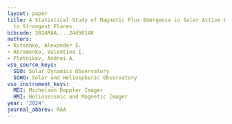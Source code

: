 ```yaml
---
layout: paper
title: A Statistical Study of Magnetic Flux Emergence in Solar Active Regions Prior
  to Strongest Flares
bibcode: 2024RAA....24d5014K
authors:
- Kutsenko, Alexander S.
- Abramenko, Valentina I.
- Plotnikov, Andrei A.
vso_source_keys:
  SDO: Solar Dynamics Observatory
  SOHO: Solar and Heliospheric Observatory
vso_instrument_keys:
  MDI: Michelson Doppler Imager
  HMI: Helioseismic and Magnetic Imager
year: '2024'
journal_abbrev: RAA
---
```

